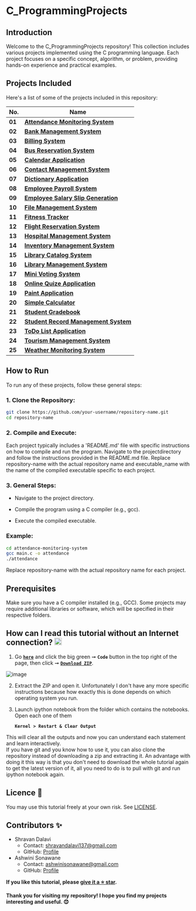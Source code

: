 # C_ProgrammingProjects
## Introduction
Welcome to the C_ProgrammingProjects repository! This collection includes various projects implemented using the C programming language. Each project focuses on a specific concept, algorithm, or problem, providing hands-on experience and practical examples.

## Projects Included
Here's a list of some of the projects included in this repository: 

| **No.** | **Name** | 
| ------- | -------- | 
|	**01**	| **[Attendance Monitoring System](https://github.com/ShravanDalavi/C_ProgrammingProjects/tree/main/projects/Attendance%20Monitoring%20System)** |
|	**02**	| **[Bank Management System](https://github.com/ShravanDalavi/C_ProgrammingProjects/tree/main/projects/Bank%20Management%20System)** |
|	**03**	| **[Billing System](https://github.com/ShravanDalavi/C_ProgrammingProjects/tree/main/projects/Billing%20System)** |
|	**04**	| **[Bus Reservation System](https://github.com/ShravanDalavi/C_ProgrammingProjects/tree/main/projects/Bus%20Reservation%20System)** |
|	**05**	| **[Calendar Application](https://github.com/ShravanDalavi/C_ProgrammingProjects/tree/main/projects/Calendar%20Application)** |
|	**06**	| **[Contact Management System](https://github.com/ShravanDalavi/C_ProgrammingProjects/tree/main/projects/Contact%20Management%20System)** |
|	**07**	| **[Dictionary Application](https://github.com/ShravanDalavi/C_ProgrammingProjects/tree/main/projects/Dictionary%20Application)** |
|	**08**	| **[Employee Payroll System](https://github.com/ShravanDalavi/C_ProgrammingProjects/tree/main/projects/Employee%20Payroll%20System)** |
|	**09**	| **[Employee Salary Slip Generation](https://github.com/ShravanDalavi/C_ProgrammingProjects/tree/main/projects/Employee%20Salary%20Slip%20Generation)** |
|	**10**	| **[File Management System](https://github.com/ShravanDalavi/C_ProgrammingProjects/tree/main/projects/File%20Management%20System)** |
|	**11**	| **[Fitness Tracker](https://github.com/ShravanDalavi/C_ProgrammingProjects/tree/main/projects/Fitness%20Tracker)** |
|	**12**	| **[Flight Reservation System](https://github.com/ShravanDalavi/C_ProgrammingProjects/tree/main/projects/Flight%20Reservation%20System)** |
|	**13**	| **[Hospital Management System](https://github.com/ShravanDalavi/C_ProgrammingProjects/tree/main/projects/Hospital%20Management%20System)** |
|	**14**	| **[Inventory Management System](https://github.com/ShravanDalavi/C_ProgrammingProjects/tree/main/projects/Inventory%20Management%20System)** |
|	**15**	| **[Library Catalog System](https://github.com/ShravanDalavi/C_ProgrammingProjects/tree/main/projects/Library%20Catalog%20System)** |
|	**16**	| **[Library Management System](https://github.com/ShravanDalavi/C_ProgrammingProjects/tree/main/projects/Library%20Management%20System)** |
|	**17**	| **[Mini Voting System](https://github.com/ShravanDalavi/C_ProgrammingProjects/tree/main/projects/Mini%20Voting%20System)** |
|	**18**	| **[Online Quize Application](https://github.com/ShravanDalavi/C_ProgrammingProjects/tree/main/projects/Mini%20Voting%20System)** |
|	**19**	| **[Paint Application](https://github.com/ShravanDalavi/C_ProgrammingProjects/tree/main/projects/Paint%20Application)** |
|	**20**	| **[Simple Calculator](https://github.com/ShravanDalavi/C_ProgrammingProjects/tree/main/projects/Simple%20Calculator)** |
|	**21**	| **[Student Gradebook](https://github.com/ShravanDalavi/C_ProgrammingProjects/tree/main/projects/Student%20Gradebook)** |
|	**22**	| **[Student Record Management System](https://github.com/ShravanDalavi/C_ProgrammingProjects/tree/main/projects/Student%20Record%20Management%20System)** |
|	**23**	| **[ToDo List Application](https://github.com/ShravanDalavi/C_ProgrammingProjects/tree/main/projects/Todo%20List%20Application)** |
|	**24**	| **[Tourism Management System](https://github.com/ShravanDalavi/C_ProgrammingProjects/tree/main/projects/Tourism%20Management%20System)** |
|	**25**	| **[Weather Monitoring System](https://github.com/ShravanDalavi/C_ProgrammingProjects/tree/main/projects/Weather%20Monitoring%20System)** | 

## How to Run
To run any of these projects, follow these general steps:
### 1. Clone the Repository:

  ```sh
git clone https://github.com/your-username/repository-name.git
cd repository-name
  ```
### 2. Compile and Execute:
Each project typically includes a 'README.md' file with specific instructions on how to compile and run the program. Navigate to the projectdirectory and follow the instructions provided in the README.md file.
Replace repository-name with the actual repository name and executable_name with the name of the compiled executable specific to each project.

### 3. General Steps:

- Navigate to the project directory.

- Compile the program using a C compiler (e.g., gcc).

- Execute the compiled executable.

### Example:
 ```sh
cd attendance-monitoring-system
gcc main.c -o attendance
./attendance
 ```
Replace repository-name with the actual repository name for each project.

## Prerequisites
Make sure you have a C compiler installed (e.g., GCC). Some projects may require additional libraries or software, which will be specified in their respective folders.

## How can I read this tutorial without an Internet connection? <img alt="GIF" src="https://github.com/TheDudeThatCode/TheDudeThatCode/blob/master/Assets/hmm.gif" width="20" />

1. Go [**`here`**](https://github.com/ShravanDalavi/C_ProgrammingProjects) and click the big green ➞  **`Code`** button in the top right of the page, then click ➞ [**`Download ZIP`**](https://github.com/shravandalavi/C_ProgrammingProjects/archive/refs/heads/main.zip).

  ![image](https://github.com/ShravanDalavi/Simple-Python-Mini-Projects/assets/172488772/fe6f519f-afbd-49d1-9efc-5f6b5f234340)
  
2. Extract the ZIP and open it. Unfortunately I don't have any more specific instructions because how exactly this is done depends on which operating system you run.    
3. Launch ipython notebook from the folder which contains the notebooks. Open each one of them
  
    **`Kernel > Restart & Clear Output`**
    
This will clear all the outputs and now you can understand each statement and learn interactively.
<br>
If you have git and you know how to use it, you can also clone the repository instead of downloading a zip and extracting it. An advantage with doing it this way is that you don't need to download the whole tutorial again to get the latest version of it, all you need to do is to pull with git and run ipython notebook again.
## Licence 📜
You may use this tutorial freely at your own risk. See [LICENSE](./LICENSE).
## Contributors ✨
- Shravan Dalavi
  - Contact: shravandalavi137@gmail.com
  - GitHub: [Profile](https://github.com/ShravanDalavi)
- Ashwini Sonawane
  - Contact: ashwinisonawane@gmail.com
  - GitHub:  [Profile](https://github.com/SonawaneAshwini)
    
**If you like this tutorial, please [give it a ⭐ star](https://github.com/ShravanDalavi/C_ProgrammingProjects).**

**Thank you for visiting my repository! I hope you find my projects interesting and useful. 😊**
